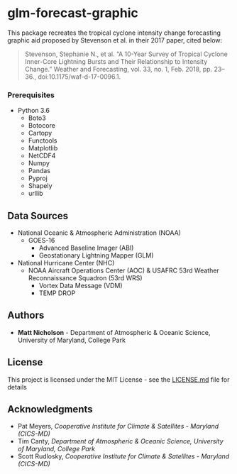 # glm-forecast-graphic

This package recreates the tropical cyclone intensity change forecasting graphic aid proposed by Stevenson et al. in their 2017 paper, cited below:

> Stevenson, Stephanie N., et al. “A 10-Year Survey of Tropical Cyclone Inner-Core Lightning Bursts and Their Relationship to Intensity      Change.” Weather and Forecasting, vol. 33, no. 1, Feb. 2018, pp. 23–36., doi:10.1175/waf-d-17-0096.1.


### Prerequisites
* Python 3.6
  * Boto3
  * Botocore
  * Cartopy
  * Functools
  * Matplotlib
  * NetCDF4
  * Numpy
  * Pandas
  * Pyproj
  * Shapely
  * urllib



## Data Sources
- National Oceanic & Atmospheric Administration (NOAA)
  - GOES-16
    - Advanced Baseline Imager (ABI)
    - Geostationary Lightning Mapper (GLM)
- National Hurricane Center (NHC)
  - NOAA Aircraft Operations Center (AOC) & USAFRC 53rd Weather Reconnaissance Squadron (53rd WRS)
    - Vortex Data Message (VDM)
    - TEMP DROP


## Authors

* **Matt Nicholson** - Department of Atmospheric & Oceanic Science, University of Maryland, College Park


## License

This project is licensed under the MIT License - see the [LICENSE.md](LICENSE.md) file for details


## Acknowledgments

* Pat Meyers, *Cooperative Institute for Climate & Satellites - Maryland (CICS-MD)*
* Tim Canty, *Department of Atmospheric & Oceanic Science, University of Maryland, College Park*
* Scott Rudlosky, *Cooperative Institute for Climate & Satellites - Maryland (CICS-MD)*
